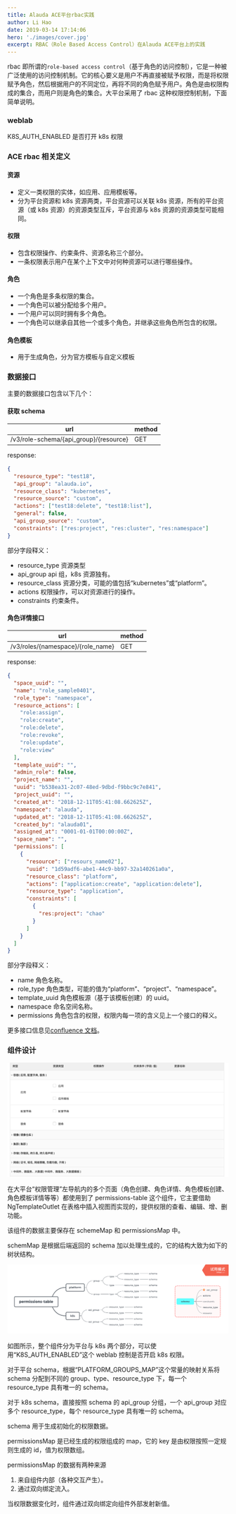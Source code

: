 ```yaml
---
title: Alauda ACE平台rbac实践
author: Li Hao
date: 2019-03-14 17:14:06
hero: './images/cover.jpg'
excerpt: RBAC（Role Based Access Control）在Alauda ACE平台上的实践
---
```


rbac 即所谓的`role-based access control`（基于角色的访问控制），它是一种被广泛使用的访问控制机制。它的核心要义是用户不再直接被赋予权限，而是将权限赋予角色，然后根据用户的不同定位，再将不同的角色赋予用户。角色是由权限构成的集合，而用户则是角色的集合。大平台采用了 rbac 这种权限控制机制，下面简单说明。

### weblab

K8S_AUTH_ENABLED 是否打开 k8s 权限

### ACE rbac 相关定义

#### 资源

- 定义一类权限的实体，如应用、应用模板等。
- 分为平台资源和 k8s 资源两类，平台资源可以关联 k8s 资源，所有的平台资源（或 k8s 资源）的资源类型互斥，平台资源与 k8s 资源的资源类型可能相同。

#### 权限

- 包含权限操作、约束条件、资源名称三个部分。
- 一条权限表示用户在某个上下文中对何种资源可以进行哪些操作。

#### 角色

- 一个角色是多条权限的集合。
- 一个角色可以被分配给多个用户。
- 一个用户可以同时拥有多个角色。
- 一个角色可以继承自其他一个或多个角色，并继承这些角色所包含的权限。

#### 角色模板

- 用于生成角色，分为官方模板与自定义模板

### 数据接口

主要的数据接口包含以下几个：

#### 获取 schema

| url                                    | method |
| -------------------------------------- | ------ |
| /v3/role-schema/{api_group}/{resource} | GET    |

response:

```json
{
  "resource_type": "test18",
  "api_group": "alauda.io",
  "resource_class": "kubernetes",
  "resource_source": "custom",
  "actions": ["test18:delete", "test18:list"],
  "general": false,
  "api_group_source": "custom",
  "constraints": ["res:project", "res:cluster", "res:namespace"]
}
```

部分字段释义：

- resource_type 资源类型
- api_group api 组，k8s 资源独有。
- resource_class 资源分类，可能的值包括“kubernetes”或“platform”。
- actions 权限操作，可以对资源进行的操作。
- constraints 约束条件。

#### 角色详情接口

| url                               | method |
| --------------------------------- | ------ |
| /v3/roles/{namespace}/{role_name} | GET    |

response:

```json
{
  "space_uuid": "",
  "name": "role_sample0401",
  "role_type": "namespace",
  "resource_actions": [
    "role:assign",
    "role:create",
    "role:delete",
    "role:revoke",
    "role:update",
    "role:view"
  ],
  "template_uuid": "",
  "admin_role": false,
  "project_name": "",
  "uuid": "b538ea31-2c07-48ed-9dbd-f9bbc9c7e841",
  "project_uuid": "",
  "created_at": "2018-12-11T05:41:08.662625Z",
  "namespace": "alauda",
  "updated_at": "2018-12-11T05:41:08.662625Z",
  "created_by": "alauda01",
  "assigned_at": "0001-01-01T00:00:00Z",
  "space_name": "",
  "permissions": [
    {
      "resource": ["resours_name02"],
      "uuid": "1d59adf6-abe1-44c9-bb97-32a140261a0a",
      "resource_class": "platform",
      "actions": ["application:create", "application:delete"],
      "resource_type": "application",
      "constraints": [
        {
          "res:project": "chao"
        }
      ]
    }
  ]
}
```

部分字段释义：

- name 角色名称。
- role_type 角色类型，可能的值为“platform”、“project”、“namespace”。
- template_uuid 角色模板源（基于该模板创建）的 uuid。
- namespace 命名空间名称。
- permissions 角色包含的权限，权限内每一项的含义见上一个接口的释义。

更多接口信息见[confluence 文档](http://confluence.alaudatech.com/pages/viewpage.action?pageId=31920356)。

### 组件设计

![permissions-table](./images/rbac-table.png)

在大平台“权限管理”左导航内的多个页面（角色创建、角色详情、角色模板创建、角色模板详情等等）都使用到了 permissions-table 这个组件，它主要借助 NgTemplateOutlet 在表格中插入视图而实现的，提供权限的查看、编辑、增、删功能。

该组件的数据主要保存在 schemeMap 和 permissionsMap 中。

schemMap 是根据后端返回的 schema 加以处理生成的，它的结构大致为如下的树状结构。

![permissions-table-design](./images/rbac-tree.png)

如图所示，整个组件分为平台与 k8s 两个部分，可以使用“K8S_AUTH_ENABLED”这个 weblab 控制是否开启 k8s 权限。

对于平台 schema，根据“PLATFORM_GROUPS_MAP”这个常量的映射关系将 schema 分配到不同的 group、type、resource_type 下，每一个 resource_type 具有唯一的 schema。

对于 k8s schema，直接按照 schema 的 api_group 分组，一个 api_group 对应多个 resource_type，每个 resource_type 具有唯一的 schema。

schema 用于生成初始化的权限数据。

permissionsMap 是已经生成的权限组成的 map，它的 key 是由权限按照一定规则生成的 id，值为权限数组。

permissionsMap 的数据有两种来源

1. 来自组件内部（各种交互产生）。
2. 通过双向绑定流入。

当权限数据变化时，组件通过双向绑定向组件外部发射新值。
